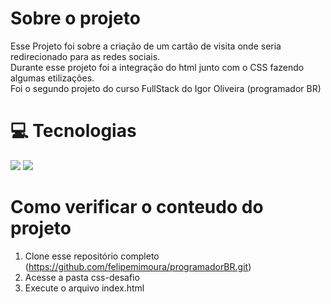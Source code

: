 # Sobre o projeto
Esse Projeto foi sobre a criação de um cartão de visita onde seria redirecionado para as redes sociais. <br>
Durante esse projeto foi a integração do html junto com o CSS fazendo algumas etilizações. <br>
Foi o segundo projeto do curso FullStack do Igor Oliveira (programador BR)

# :computer: Tecnologias
 <img src="https://img.icons8.com/color/48/000000/html-5.png"/>
 <img src="https://img.icons8.com/color/48/000000/css3.png"/>

 # Como verificar o conteudo do projeto
 1. Clone esse repositório completo (https://github.com/felipemimoura/programadorBR.git)
 2. Acesse a pasta css-desafio
 3. Execute o arquivo index.html